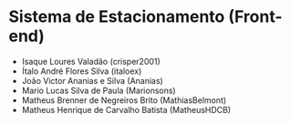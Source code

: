 # Sistema de Estacionamento (Front-end)

- Isaque Loures Valadão (crisper2001)
- Ítalo André Flores Silva (italoex)
- João Victor Ananias e Silva (Ananias)
- Mario Lucas Silva de Paula (Marionsons)
- Matheus Brenner de Negreiros Brito (MathiasBelmont)
- Matheus Henrique de Carvalho Batista (MatheusHDCB)
